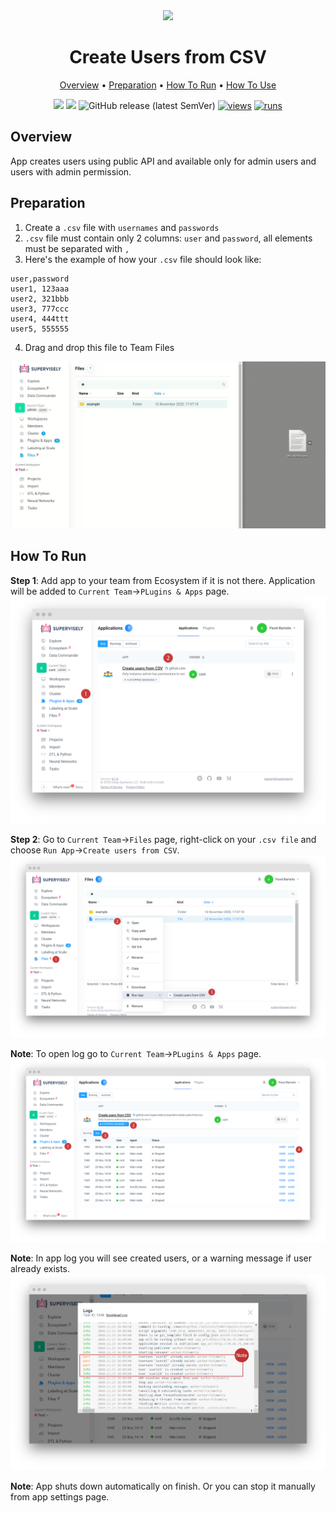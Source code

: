 <div align="center" markdown>

<img src="https://user-images.githubusercontent.com/48245050/182578612-7a10814b-7494-4ae3-aa62-486171fcc480.png"/>

# Create Users from CSV

<p align="center">
  <a href="#Overview">Overview</a> •
  <a href="#Preparation">Preparation</a> •
  <a href="#How-To-Run">How To Run</a> •
  <a href="#How-To-Use">How To Use</a>
</p>

[![](https://img.shields.io/badge/supervisely-ecosystem-brightgreen)](https://ecosystem.supervise.ly/apps/create-users-from-csv)
[![](https://img.shields.io/badge/slack-chat-green.svg?logo=slack)](https://supervise.ly/slack)
![GitHub release (latest SemVer)](https://img.shields.io/github/v/release/supervisely-ecosystem/create-users-from-csv)
[![views](https://app.supervise.ly/img/badges/views/supervisely-ecosystem/create-users-from-csv.png)](https://supervise.ly)
[![runs](https://app.supervise.ly/img/badges/runs/supervisely-ecosystem/create-users-from-csv.png)](https://supervise.ly)

</div>

## Overview

App creates users using public API and available only for admin users and users with admin permission.


## Preparation

1. Create a `.csv` file with `usernames` and `passwords`
2. `.csv` file must contain only 2 columns: `user` and `password`, all elements must be separated with `,`
3. Here's the example of how your `.csv` file should look like:
```
user,password
user1, 123aaa
user2, 321bbb
user3, 777ccc
user4, 444ttt
user5, 555555
```

4. Drag and drop this file to Team Files
<img src="media/p4.gif"/>

## How To Run 
**Step 1**: Add app to your team from Ecosystem if it is not there. Application will be added to `Current Team`->`PLugins & Apps` page.
<img src="media/ht1.png"/> 

**Step 2**: Go to `Current Team`->`Files` page, right-click on your `.csv file` and choose `Run App`->`Create users from CSV`.
<img src="media/ht2.png"/> 

**Note**: To open log go to `Current Team`->`PLugins & Apps` page.
<img src="media/ht2a.png"/>

**Note**: In app log you will see created users, or a warning message if user already exists.
<img src="media/ht2b.png"/>

**Note**: App shuts down automatically on finish. Or you can stop it manually from app settings page.
